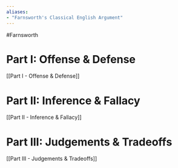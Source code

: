 ```yaml
---
aliases:
- "Farnsworth's Classical English Argument"
---
```

#Farnsworth 
# Part I: Offense & Defense
[[Part I  - Offense & Defense]]

# Part II: Inference & Fallacy
[[Part II - Inference & Fallacy]]

# Part III: Judgements & Tradeoffs
[[Part III - Judgements & Tradeoffs]]
